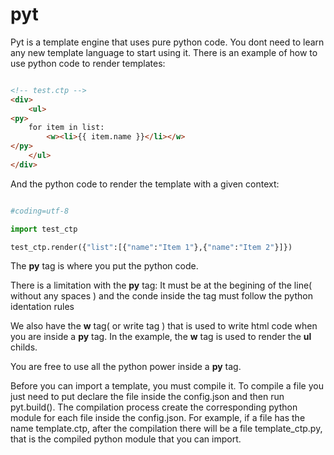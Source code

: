 # pyt

Pyt is a template engine that uses pure python code. You dont need to learn any new template language to start using it.
There is an example of how to use python code to render templates:


````html

<!-- test.ctp -->
<div>
	<ul>
<py>
	for item in list:
		<w><li>{{ item.name }}</li></w>
</py>
	</ul>
</div>
````

And the python code to render the template with a given context:

````python

#coding=utf-8

import test_ctp

test_ctp.render({"list":[{"name":"Item 1"},{"name":"Item 2"}]})

````

The **py** tag is where you put the python code. 

There is a limitation with the **py** tag: It must be at the begining of the line( without any spaces ) and the conde inside the tag must follow the python identation rules

We also have the **w** tag( or write tag ) that is used to write html code when you are inside a **py** tag. In the example, the **w** tag is used to render the **ul** childs.

You are free to use all the python power inside a **py** tag.

Before you can import a template, you must compile it. To compile a file you just need to put declare the file inside the config.json and then run pyt.build().
The compilation process create the corresponding python module for each file inside the config.json. For example, if a file has the name template.ctp, after the compilation there will be a file template_ctp.py, that is the compiled python module that you can import.
